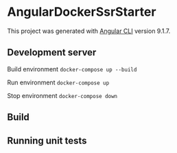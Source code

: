 # AngularDockerSsrStarter

This project was generated with [Angular CLI](https://github.com/angular/angular-cli) version 9.1.7.

## Development server

Build environment
`docker-compose up --build` 

Run environment
`docker-compose up`

Stop environment
`docker-compose down`

## Build


## Running unit tests

